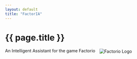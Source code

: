 ```yaml
---
layout: default
title: "FactorIA"
---
```


<h1>{{ page.title }}</h1>

<p>An Intelligent Assistant for the game Factorio <img src="{{ "/assets/images/factorio.png" | relative_url }}" alt="Factorio Logo" style="vertical-align: middle; margin-left: 10px;"></p>

